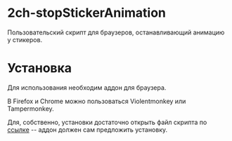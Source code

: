# 2ch-stopStickerAnimation
Пользовательский скрипт для браузеров, останавливающий анимацию у стикеров.

# Установка
Для использования необходим аддон для браузера.

В Firefox и Chrome можно пользоваться Violentmonkey или Tampermonkey.

Для, собственно, установки достаточно открыть файл скрипта по [ссылке](https://github.com/RichardSimple/2ch-stopStickerAnimation/raw/main/Stop%20sticker%20animation.user.js) -- аддон должен сам предложить установку.
